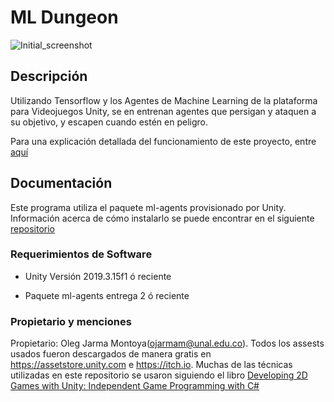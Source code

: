 # ML Dungeon
![Initial_screenshot](https://user-images.githubusercontent.com/42870210/83810095-347dbd80-a67d-11ea-8c47-7707b388a552.png)
## Descripción
Utilizando Tensorflow y los Agentes de Machine Learning de la plataforma para Videojuegos Unity, se en entrenan agentes que persigan y ataquen a su objetivo, y escapen cuando estén en peligro.


Para una explicación detallada del funcionamiento de este proyecto, entre [aquí](/Docs/README.md)

## Documentación
Este programa utiliza el paquete ml-agents provisionado por Unity. Información acerca de cómo instalarlo se puede encontrar en el siguiente [repositorio](https://github.com/Unity-Technologies/ml-agents)

### Requerimientos de Software
- Unity Versión 2019.3.15f1 ó reciente

- Paquete ml-agents entrega 2 ó reciente

### Propietario y menciones

Propietario: Oleg Jarma Montoya(ojarmam@unal.edu.co). Todos los assests usados fueron descargados de manera gratis en https://assetstore.unity.com e https://itch.io. Muchas de las técnicas utilizadas en este repositorio se usaron siguiendo el libro [Developing 2D Games with Unity: Independent Game Programming with C#](https://www.amazon.com/Developing-Games-Unity-Independent-Programming/dp/1484237714)
